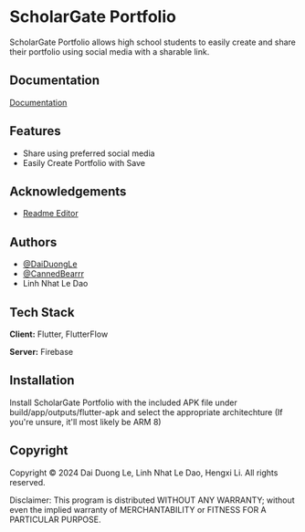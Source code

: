 
# ScholarGate Portfolio

ScholarGate Portfolio allows high school students to easily create and share their portfolio using social media with a sharable link. 


## Documentation

[Documentation](https://docs.google.com/document/d/1ZwTybKtlf03bkA_ycrMGtRvw_3GCdROMSpIkgIlTUYE)


## Features

- Share using preferred social media 
- Easily Create Portfolio with Save


## Acknowledgements

 - [Readme Editor](https://readme.so/editor)



## Authors

- [@DaiDuongLe](https://www.github.com/DaiDuongLe)
- [@CannedBearrr](https://www.github.com/CannedBearrr)
- Linh Nhat Le Dao


## Tech Stack

**Client:** Flutter, FlutterFlow

**Server:** Firebase


## Installation

Install ScholarGate Portfolio with the included APK file under build/app/outputs/flutter-apk and select the appropriate architechture
(If you're unsure, it'll most likely be ARM 8)
    
## Copyright
Copyright © 2024 Dai Duong Le, Linh Nhat Le Dao, Hengxi Li. All rights reserved.

Disclaimer: This program is distributed WITHOUT ANY WARRANTY; without even the implied warranty of MERCHANTABILITY or FITNESS FOR A PARTICULAR PURPOSE. 



